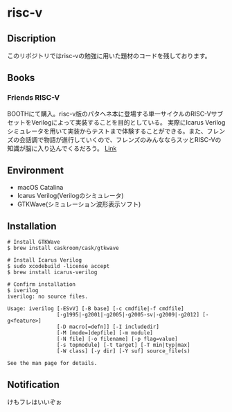 # risc-v
## Discription
このリポジトリではrisc-vの勉強に用いた題材のコードを残しております。

## Books
### Friends RISC-V
BOOTHにて購入。risc-v版のパタヘネ本に登場する単一サイクルのRISC-VサブセットをVerilogによって実装することを目的としている。
実際にIcarus Verilogシミュレータを用いて実装からテストまで体験することができる。また、フレンズの会話調で物語が進行していくので、フレンズのみんなならスッとRISC-Vの知識が脳に入り込んでくるだろう。
[Link](https://booth.pm/ja/items/1331900)

## Environment
* macOS Catalina
* Icarus Verilog(Verilogのシミュレータ)
* GTKWave(シミュレーション波形表示ソフト)

## Installation
```
# Install GTKWave
$ brew install caskroom/cask/gtkwave

# Install Icarus Verilog
$ sudo xcodebuild -license accept
$ brew install icarus-verilog

# Confirm installation
$ iverilog
iverilog: no source files.

Usage: iverilog [-ESvV] [-B base] [-c cmdfile|-f cmdfile]
                [-g1995|-g2001|-g2005|-g2005-sv|-g2009|-g2012] [-g<feature>]
                [-D macro[=defn]] [-I includedir]
                [-M [mode=]depfile] [-m module]
                [-N file] [-o filename] [-p flag=value]
                [-s topmodule] [-t target] [-T min|typ|max]
                [-W class] [-y dir] [-Y suf] source_file(s)

See the man page for details.
```

## Notification
けもフレはいいぞぉ
